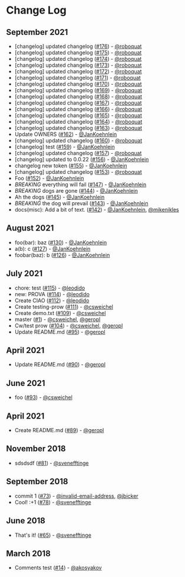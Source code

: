 # Change Log

## September 2021
- [changelog] updated changelog ([#176](https://github.com/gitpod-io/gitpod-test-repo/pull/176)) - [@roboquat](https://github.com/roboquat)
- [changelog] updated changelog ([#175](https://github.com/gitpod-io/gitpod-test-repo/pull/175)) - [@roboquat](https://github.com/roboquat)
- [changelog] updated changelog ([#174](https://github.com/gitpod-io/gitpod-test-repo/pull/174)) - [@roboquat](https://github.com/roboquat)
- [changelog] updated changelog ([#173](https://github.com/gitpod-io/gitpod-test-repo/pull/173)) - [@roboquat](https://github.com/roboquat)
- [changelog] updated changelog ([#172](https://github.com/gitpod-io/gitpod-test-repo/pull/172)) - [@roboquat](https://github.com/roboquat)
- [changelog] updated changelog ([#171](https://github.com/gitpod-io/gitpod-test-repo/pull/171)) - [@roboquat](https://github.com/roboquat)
- [changelog] updated changelog ([#170](https://github.com/gitpod-io/gitpod-test-repo/pull/170)) - [@roboquat](https://github.com/roboquat)
- [changelog] updated changelog ([#169](https://github.com/gitpod-io/gitpod-test-repo/pull/169)) - [@roboquat](https://github.com/roboquat)
- [changelog] updated changelog ([#168](https://github.com/gitpod-io/gitpod-test-repo/pull/168)) - [@roboquat](https://github.com/roboquat)
- [changelog] updated changelog ([#167](https://github.com/gitpod-io/gitpod-test-repo/pull/167)) - [@roboquat](https://github.com/roboquat)
- [changelog] updated changelog ([#166](https://github.com/gitpod-io/gitpod-test-repo/pull/166)) - [@roboquat](https://github.com/roboquat)
- [changelog] updated changelog ([#165](https://github.com/gitpod-io/gitpod-test-repo/pull/165)) - [@roboquat](https://github.com/roboquat)
- [changelog] updated changelog ([#164](https://github.com/gitpod-io/gitpod-test-repo/pull/164)) - [@roboquat](https://github.com/roboquat)
- [changelog] updated changelog ([#163](https://github.com/gitpod-io/gitpod-test-repo/pull/163)) - [@roboquat](https://github.com/roboquat)
- Update OWNERS ([#162](https://github.com/gitpod-io/gitpod-test-repo/pull/162)) - [@JanKoehnlein](https://github.com/JanKoehnlein)
- [changelog] updated changelog ([#160](https://github.com/gitpod-io/gitpod-test-repo/pull/160)) - [@roboquat](https://github.com/roboquat)
- [changelog] test ([#159](https://github.com/gitpod-io/gitpod-test-repo/pull/159)) - [@JanKoehnlein](https://github.com/JanKoehnlein)
- [changelog] updated changelog ([#157](https://github.com/gitpod-io/gitpod-test-repo/pull/157)) - [@roboquat](https://github.com/roboquat)
- [changelog] updated to 0.0.22 ([#156](https://github.com/gitpod-io/gitpod-test-repo/pull/156)) - [@JanKoehnlein](https://github.com/JanKoehnlein)
- changelog new token ([#155](https://github.com/gitpod-io/gitpod-test-repo/pull/155)) - [@JanKoehnlein](https://github.com/JanKoehnlein)
- [changelog] updated changelog ([#153](https://github.com/gitpod-io/gitpod-test-repo/pull/153)) - [@roboquat](https://github.com/roboquat)
- Foo ([#152](https://github.com/gitpod-io/gitpod-test-repo/pull/152)) - [@JanKoehnlein](https://github.com/JanKoehnlein)
- *BREAKING* everything will fail ([#147](https://github.com/gitpod-io/gitpod-test-repo/pull/147)) - [@JanKoehnlein](https://github.com/JanKoehnlein)
- *BREAKING* dogs are gone ([#144](https://github.com/gitpod-io/gitpod-test-repo/pull/144)) - [@JanKoehnlein](https://github.com/JanKoehnlein)
- Ah the dogs ([#145](https://github.com/gitpod-io/gitpod-test-repo/pull/145)) - [@JanKoehnlein](https://github.com/JanKoehnlein)
- *BREAKING* the dog will prevail ([#143](https://github.com/gitpod-io/gitpod-test-repo/pull/143)) - [@JanKoehnlein](https://github.com/JanKoehnlein)
- docs(misc): Add a bit of text. ([#142](https://github.com/gitpod-io/gitpod-test-repo/pull/142)) - [@JanKoehnlein](https://github.com/JanKoehnlein), [@mikenikles](https://github.com/mikenikles)

## August 2021
- foo(bar): baz ([#130](https://github.com/gitpod-io/gitpod-test-repo/pull/130)) - [@JanKoehnlein](https://github.com/JanKoehnlein)
- a(b): c ([#127](https://github.com/gitpod-io/gitpod-test-repo/pull/127)) - [@JanKoehnlein](https://github.com/JanKoehnlein)
- foobar(baz): b ([#126](https://github.com/gitpod-io/gitpod-test-repo/pull/126)) - [@JanKoehnlein](https://github.com/JanKoehnlein)

## July 2021
- chore: test ([#115](https://github.com/gitpod-io/gitpod-test-repo/pull/115)) - [@leodido](https://github.com/leodido)
- new: PROVA ([#114](https://github.com/gitpod-io/gitpod-test-repo/pull/114)) - [@leodido](https://github.com/leodido)
- Create CIAO ([#112](https://github.com/gitpod-io/gitpod-test-repo/pull/112)) - [@leodido](https://github.com/leodido)
- Create testing-prow ([#111](https://github.com/gitpod-io/gitpod-test-repo/pull/111)) - [@csweichel](https://github.com/csweichel)
- Create demo.txt ([#109](https://github.com/gitpod-io/gitpod-test-repo/pull/109)) - [@csweichel](https://github.com/csweichel)
- master ([#1](https://github.com/gitpod-io/gitpod-test-repo/pull/1)) - [@csweichel](https://github.com/csweichel), [@geropl](https://github.com/geropl)
- Cw/test prow ([#104](https://github.com/gitpod-io/gitpod-test-repo/pull/104)) - [@csweichel](https://github.com/csweichel), [@geropl](https://github.com/geropl)
- Update README.md ([#95](https://github.com/gitpod-io/gitpod-test-repo/pull/95)) - [@geropl](https://github.com/geropl)

## April 2021
- Update README.md ([#90](https://github.com/gitpod-io/gitpod-test-repo/pull/90)) - [@geropl](https://github.com/geropl)

## June 2021
- foo ([#93](https://github.com/gitpod-io/gitpod-test-repo/pull/93)) - [@csweichel](https://github.com/csweichel)

## April 2021
- Create README.md ([#89](https://github.com/gitpod-io/gitpod-test-repo/pull/89)) - [@geropl](https://github.com/geropl)

## November 2018
- sdsdsdf ([#81](https://github.com/gitpod-io/gitpod-test-repo/pull/81)) - [@svenefftinge](https://github.com/svenefftinge)

## September 2018
- commit 1 ([#73](https://github.com/gitpod-io/gitpod-test-repo/pull/73)) - [@invalid-email-address](https://github.com/invalid-email-address), [@jbicker](https://github.com/jbicker)
- Cool! :+1 ([#78](https://github.com/gitpod-io/gitpod-test-repo/pull/78)) - [@svenefftinge](https://github.com/svenefftinge)

## June 2018
- That's it! ([#65](https://github.com/gitpod-io/gitpod-test-repo/pull/65)) - [@svenefftinge](https://github.com/svenefftinge)

## March 2018
- Comments test ([#14](https://github.com/gitpod-io/gitpod-test-repo/pull/14)) - [@akosyakov](https://github.com/akosyakov)
